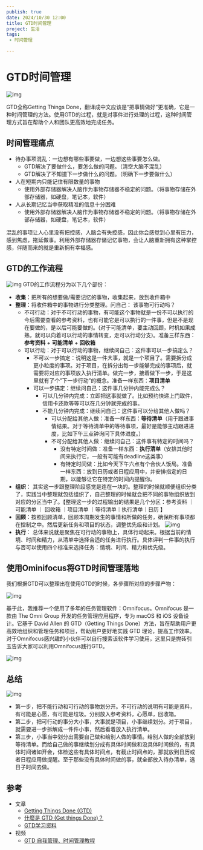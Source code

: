 ```yaml
---
publish: true
date: 2024/10/30 12:00
title: GTD时间管理
project: 生活
tags:
 - 时间管理

---
```


# GTD时间管理

![img](/life/gtd-process1.png)

GTD全称Getting Things Done，翻译成中文应该是“把事情做好”更准确，它是一种时间管理的方法。使用GTD的过程，就是对事件进行处理的过程，这种时间管理方式旨在帮助个人和团队更高效地完成任务。

## 时间管理痛点

- 待办事项混乱：一边想有哪些事要做，一边想这些事要怎么做。
  - GTD解决了要做什么，要怎么做的问题。（清空大脑不混乱）
  - GTD解决了不知道下一步做什么的问题。（明确下一步要做什么）
- 人在短期内只能记住有限数量的事物
  - 使用外部存储器解决人脑作为事物存储器不稳定的问题。（将事物存储在外部存储器，如硬盘，笔记本，软件）
- 人从长期记忆当中获取精准的信息十分困难
  - 使用外部存储器解决人脑作为事物存储器不稳定的问题。（将事物存储在外部存储器，如硬盘，笔记本，软件）

混乱的事项让人心里没有把控感，人脑会有失控感，因此你会感觉到心里有压力，感到焦虑，拖延做事。利用外部存储器存储记忆事物，会让人脑重新拥有这种掌控感，伴随而来的就是重新拥有幸福感。

## GTD的工作流程

![img](/life/gtd-process4.webp)
GTD的工作流程分为以下几个部份：

- **收集**：把所有的想要做/需要记忆的事物，收集起来，放到收件箱中
- **整理**：将收件箱中的事物进行分类整理。问自己： 该事物可行动吗？
  - 不可行动：对于不可行动的事物，有可能这个事物就是一份不可以执行的今后需要查看的参考资料，也有可能它是可以执行的一件事，但是不是现在要做的，是以后可能要做的。(对于可能清单，要主动回顾，时机如果成熟，就可以向着可以行动的事情转变，走可以行动分支)。准备三样东西：**参考资料** + **可能清单** + **回收箱**
  - 可以行动：对于可以行动的事物，继续问自己：这件事可以一步搞定么？
    - 不可以一步搞定：说明这是一件大事，就是一个项目了。需要拆分成更小粒度的事项。对于项目，在拆分出每一步能够完成的事项后，就需要将对应的事项放入执行清单。做完一步，接着做下一步，于是这里就有了个”下一步行动”的概念。准备一样东西：**项目清单**
    - 可以一步搞定：继续问自己：这件事几分钟内能完成么？
      - 可以几分钟内完成：立即把这事就做了。比如预约快递上门取件，信用卡还款等等可以在几分钟就完成的事。
      - 不能几分钟内完成：继续问自己：这件事可以分给其他人做吗？
        - 可以分配给其他人做：准备一样东西：**等待清单**（用于跟进事情结果。对于等待清单中的等待事项，最好是能够主动跟进进度，比如下午三点钟询问下具体进度。）
        - 不可分配给其他人做：继续问自己：这件事有特定的时间吗？
          - 没有特定时间做：准备一样东西：**执行清单**（安排其他时间来执行它，一般有可能有deadline这类事）
          - 有特定时间做：比如今天下午六点有个合伙人饭局。准备一样东西：放到日历或者日程应用中，并安排指定的日期，以能够让它在特定的时间内提醒你。
- **组织**：
  其实这一步跟整理阶段感觉是连在一块的。整理的时候就顺便组织分类了，实践当中整理就包括组织了，自己整理的时候就会把不同的事物组织放到对应的分区当中了。【整理这一步的过程输出的结果是几个分区：参考资料 ｜ 可能清单 ｜ 回收箱 ｜项目清单 ｜等待清单｜执行清单｜日历 】
- **回顾**：按照回顾清单，回顾本周期发生的事情和所做的任务，确保所有事项都在控制之中。然后更新任务和项目的状态，调整优先级和计划。
  ![img](/life/gtd-weekly-review.png)
- **执行**：
  总体来说就是聚焦在可行动的事物上，具体行动起来。根据当前的情境、时间和精力，从清单中选择合适的任务进行执行。具体评判一件事的执行与否可以使用四个标准来选择任务：情境、时间、精力和优先级。

## 使用Ominifocus将GTD时间管理落地

我们根据GTD可以整理出在使用GTD的时候，各步骤所对应的步骤产物：

![img](/life/gtd-step-res.png)

基于此，我推荐一个使用了多年的任务管理软件：Omnifocus。Omnifocus 是一款由 The Omni Group 开发的任务管理应用程序，专为 macOS 和 iOS 设备设计。它基于 David Allen 的 GTD（Getting Things Done）方法，旨在帮助用户更高效地组织和管理任务和项目，帮助用户更好地实践 GTD 理论，提高工作效率。对于Omnifocus感兴趣的小伙伴可以自行搜索该软件学习使用，这里只是抛砖引玉告诉大家可以利用Omnifocus践行GTD。

![img](/life/omnifocus-use.png)

## 总结

![img](/life/gtd-process3.png)

- 第一步，把不能行动和可行动的事物划分开。不可行动的说明有可能是资料，有可能是心愿，有可能是垃圾。分别放入参考资料，心愿单，回收箱。
- 第二步，把可行动的事分大小事，大事就是项目，小事继续划分。对于项目，就需要进一步拆解成一件件小事，然后看着放入执行清单。
- 第三步，小事当中划分出需要自己做和给别人做的事情。给别人做的全部放到等待清单。而给自己做的事继续划分成有具体时间做和没具体时间做的，有具体时间诸如开会，体检这些有具体时间点，有截止时间点的，那就放到日历或者日程应用做提醒。至于那些没有具体时间做的事，就全部放入待办清单，选日子时间去做。

## 参考

- 文章
  - [Getting Things Done (GTD)](https://www.zenflowchart.com/guides/gtd-flowchart)
  - [什麼是 GTD (Get things Done)？](https://medium.com/pm%E7%9A%84%E7%94%9F%E7%94%A2%E5%8A%9B%E5%B7%A5%E5%85%B7%E7%AE%B1/%E4%BB%80%E9%BA%BC%E6%98%AF-gtd-get-things-done-1e266f71244a)
  - [GTD学习资料](https://www.cnblogs.com/gshang/p/16464093.html)
- 视频
  - [GTD 自我管理、时间管理教程](https://www.bilibili.com/video/BV1wE411176Q/?spm_id_from=333.337.search-card.all.click&vd_source=c899446e6f6ea3d984a4622ddf9c14a1)
